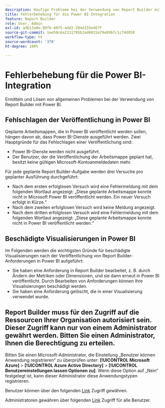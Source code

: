 ```yaml
---
description: Häufige Probleme bei der Verwendung von Report Builder mit Power BI.
title: Fehlerbehebung für die Power BI-Integration
feature: Report Builder
role: User, Admin
exl-id: adb13a0e-99fb-48f5-add2-204d155e467f
source-git-commit: 1ee50c6a2231795b2ad0015a79e09b7c1c74d850
workflow-type: ht
source-wordcount: '370'
ht-degree: 100%

---
```


# Fehlerbehebung für die Power BI-Integration

Ermitteln und Lösen von allgemeinen Problemen bei der Verwendung von Report Builder mit Power BI.

## Fehlschlagen der Veröffentlichung in Power BI

Geplante Arbeitsmappen, die in Power BI veröffentlicht werden sollen, hängen davon ab, dass Power BI-Dienste ausgeführt werden. Zwei Hauptgründe für das Fehlschlagen einer Veröffentlichung sind:

* Power BI-Dienste werden nicht ausgeführt.
* Der Benutzer, der die Veröffentlichung der Arbeitsmappe geplant hat, besitzt keine gültigen Microsoft-Kontoanmeldedaten mehr.

Für jede geplante Report Builder-Aufgabe werden drei Versuche pro geplanter Ausführung durchgeführt:

* Nach dem ersten erfolglosen Versuch wird eine Fehlermeldung mit dem folgenden Wortlaut angezeigt: „Diese geplante Arbeitsmappe konnte nicht in Microsoft Power BI veröffentlicht werden. Ein neuer Versuch erfolgt in Kürze.“
* Nach dem zweiten erfolglosen Versuch wird keine Meldung angezeigt.
* Nach dem dritten erfolglosen Versuch wird eine Fehlermeldung mit dem folgenden Wortlaut angezeigt: „Diese geplante Arbeitsmappe konnte nicht in Power BI veröffentlicht werden.“

## Beschädigte Visualisierungen in Power BI

Im Folgenden werden die wichtigsten Gründe für beschädigte Visualisierungen nach der Veröffentlichung von Report Builder-Anforderungen in Power BI aufgeführt:

* Sie haben eine Anforderung in Report Builder bearbeitet, z. B. durch Ändern der Metriken oder Dimensionen, und sie dann erneut in Power BI veröffentlicht. Durch Bearbeiten von Anforderungen können Ihre Visualisierungen beschädigt werden.
* Sie haben eine Anforderung gelöscht, die in einer Visualisierung verwendet wurde.

## Report Builder muss für den Zugriff auf die Ressourcen Ihrer Organisation autorisiert sein. Dieser Zugriff kann nur von einem Administrator gewährt werden. Bitten Sie einen Administrator, Ihnen die Berechtigung zu erteilen.

Bitten Sie einen Microsoft-Administrator, die Einstellung „Benutzer können Anwendung registrieren“ zu überprüfen unter: **[!UICONTROL Microsoft Azure]** > **[!UICONTROL Azure Active Directory]** > **[!UICONTROL Benutzereinstellungen lassen Optionen zu]**. Wenn diese Option auf „Nein“ festgelegt ist, kann dieser Administrator diese Anwendungstypen registrieren.

Benutzer können über den folgenden [Link](https://login.microsoftonline.com/common/oauth2/authorize?response_type=code&amp;prompt=logint&amp;client_id=8d84f6d8-29a4-4484-a670-589b32400278&amp;redirect_uri=https%3a%2f%2fmy.omniture.com%2fsc15%2farb%2flogin.html&amp;resource=https%3a%2f%2fanalysis.windows.net%2fpowerbi%2fapi&amp;locale=en_US) Zugriff gewähren.

Administratoren gewähren über folgenden [Link](https://login.microsoftonline.com/common/oauth2/authorize?response_type=code&amp;prompt=admin_consent&amp;client_id=8d84f6d8-29a4-4484-a670-589b32400278&amp;redirect_uri=https%3a%2f%2fmy.omniture.com%2fsc15%2farb%2flogin.html&amp;resource=https%3a%2f%2fanalysis.windows.net%2fpowerbi%2fapi&amp;locale=en_US) Zugriff für alle Benutzer.
